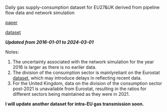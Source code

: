 Daily gas supply-consumption dataset for EU27&UK derived from pipeline flow data and network simulation

[paper](https://essd.copernicus.org/articles/15/949/2023/essd-15-949-2023.html)

[dataset](https://zenodo.org/records/7562201)

***Updated from 2016-01-01 to 2024-03-01***



Notes:

1. The uncertainty associated with the network simulation for the year 2016 is larger as there is no eariler data.
2. The division of the consumption sector is mainlyreliant on the Eurostat [dataset](https://ec.europa.eu/eurostat/web/products-datasets/-/nrg_cb_gas), which may introduce delays in reflecting recent data.
3. For the United Kingdom, data on the division of the consumption sector post-2021 is unavailable from Eurostat, resulting in the ratios for different sectors being maintained as they were in 2021.


**I will update another dataset for intra-EU gas transmission soon.**
